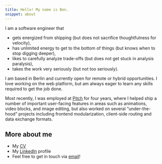 ```yaml
---
title: Hello! My name is Ben.
snippet: about
---
```


I am a software engineer that

- gets energized from shipping (but does not sacrifice thoughtfulness for velocity),
- has unlimited energy to get to the bottom of things (but knows when to stop digging deeper),
- likes to carefully analyze trade-offs (but does not get stuck in analysis paralysis),
- takes the work very seriously (but not too seriously).

I am based in Berlin and currently open for remote or hybrid opportunities. I love working on the web platform, but am always eager to learn any skills required to get the job done.

Most recently, I was employed at [Pitch][1] for four years, where I helped ship a number of important user-facing features in areas such as animations, video blocks, and image editing, but also worked on several “under-the-hood” projects including frontend modularization, client-side routing and data exchange formats.

<h2 class="title">More about me</h2>

- My [CV][5]
- My [LinkedIn][3] profile
- Feel free to get in touch via [email][4]!

[1]: https://pitch.com
[2]: /2019/10/01/pen/
[3]: https://www.linkedin.com/in/benrodenhaeuser/
[4]: mailto:ben@rodenhaeuser.de
[5]: https://read.cv/ben.rodenhaeuser.de
